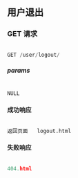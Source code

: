 ## 用户退出



### GET 请求

```python

GET /user/logout/
```

##### params

```python

NULL
```

#### 成功响应

```python

返回页面   logout.html
```

#### 失败响应

```python

404.html
```

